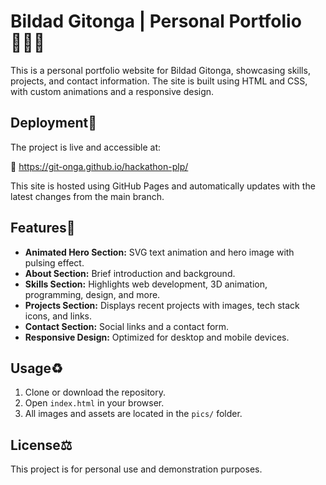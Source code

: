 # Bildad Gitonga | Personal Portfolio 👨🏽‍💻

This is a personal portfolio website for Bildad Gitonga, showcasing skills, projects, and contact information. The site is built using HTML and CSS, with custom animations and a responsive design.

## Deployment🚀

The project is live and accessible at:

🔗 https://git-onga.github.io/hackathon-plp/

This site is hosted using GitHub Pages and automatically updates with the latest changes from the main branch.

## Features🔢

- **Animated Hero Section:** SVG text animation and hero image with pulsing effect.
- **About Section:** Brief introduction and background.
- **Skills Section:** Highlights web development, 3D animation, programming, design, and more.
- **Projects Section:** Displays recent projects with images, tech stack icons, and links.
- **Contact Section:** Social links and a contact form.
- **Responsive Design:** Optimized for desktop and mobile devices.

## Usage♻️

1. Clone or download the repository.
2. Open `index.html` in your browser.
3. All images and assets are located in the `pics/` folder.

## License⚖️


This project is for personal use and demonstration purposes.

